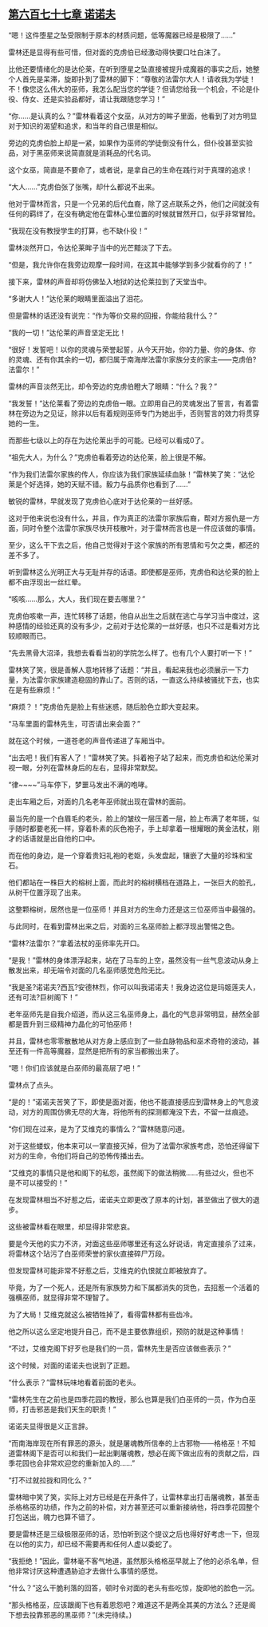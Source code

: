 ## [第六百七十七章 诺诺夫](https://www.xxbiquge.com/11_11222/8986621.html)


  “嗯！这件堕星之坠受限制于原本的材质问题，低等魔器已经是极限了……”

  雷林还是显得有些可惜，但对面的克虏伯已经激动得快要口吐白沫了。

  比他还要情绪化的是达伦莱，在听到堕星之坠直接被提升成魔器的事实之后，她整个人首先是呆滞，旋即扑到了雷林的脚下：“尊敬的法雷尔大人！请收我为学徒！不！像您这么伟大的巫师，我怎么配当您的学徒？但请您给我一个机会，不论是仆役、侍女、还是实验品都好，请让我跟随您学习！”

  “你……是认真的么？”雷林看着这个女巫，从对方的眸子里面，他看到了对方明显对于知识的渴望和追求，和当年的自己很是相似。

  旁边的克虏伯脸上却是一紧，如果作为巫师的学徒倒没有什么，但仆役甚至实验品，对于黑巫师来说简直就是消耗品的代名词。

  这个女巫，简直是不要命了，或者说，是拿自己的生命在践行对于真理的追求！

  “大人……”克虏伯张了张嘴，却什么都说不出来。

  他对于雷林而言，只是一个兄弟的后代血裔，除了这点联系之外，他们之间就没有任何的羁绊了，在没有确定他在雷林心里位置的时候就冒然开口，似乎非常冒险。

  “我现在没有教授学生的打算，也不缺仆役！”

  雷林淡然开口，令达伦莱眸子当中的光芒黯淡了下去。

  “但是，我允许你在我旁边观摩一段时间，在这其中能够学到多少就看你的了！”

  接下来，雷林的声音却将仿佛坠入地狱的达伦莱拉到了天堂当中。

  “多谢大人！”达伦莱的眼睛里面溢出了泪花。

  但是雷林的话还没有说完：“作为等价交易的回报，你能给我什么？”

  “我的一切！”达伦莱的声音坚定无比！

  “很好！发誓吧！以你的灵魂与荣誉起誓，从今天开始，你的力量、你的身体、你的灵魂、还有你其余的一切，都归属于南海岸法雷尔家族分支的家主——克虏伯?法雷尔！”

  雷林的声音淡然无比，却令旁边的克虏伯瞪大了眼睛：“什么？我？”

  “我发誓！”达伦莱看了旁边的克虏伯一眼。立即用自己的灵魂发出了誓言，有着雷林在旁边为之见证，除非以后有着规则巫师专门为她出手，否则誓言的效力将贯穿她的一生。

  而那些七级以上的存在为达伦莱出手的可能。已经可以看成0了。

  “祖先大人，为什么？”克虏伯看着旁边的达伦莱，脸上很是不解。

  “作为我们法雷尔家族的传人，你应该为我们家族延续血脉！”雷林笑了笑：“达伦莱是个好选择，她的天赋不错。毅力与品质你也看到了……”

  敏锐的雷林，早就发现了克虏伯心底对于达伦莱的一丝好感。

  这对于他来说也没有什么，并且，作为真正的法雷尔家族后裔，帮对方报仇是一方面，同时令整个法雷尔家族尽快开枝散叶，对于雷林而言也是一件应该做的事情。

  至少，这么干下去之后，他自己觉得对于这个家族的所有恩情和亏欠之类，都还的差不多了。

  听到雷林这么光明正大与无耻并存的话语。即使都是巫师，克虏伯和达伦莱的脸上都不由浮现出一丝红晕。

  “咳咳……那么，大人，我们现在要去哪里？”

  克虏伯咳嗽一声，连忙转移了话题，他自从出生之后就在逃亡与学习当中度过，这种感情的经验还真的没有多少，之前对于达伦莱的一丝好感，也只不过是看对方比较顺眼而已。

  “先去黑骨大沼泽，我想去看看当初的学院怎么样了。也有几个人要打听一下！”

  雷林笑了笑，很是善解人意地转移了话题：“并且，看起来我也必须展示一下力量，为法雷尔家族建造稳固的靠山了。否则的话，一直这么持续被骚扰下去，也实在是有些麻烦！”

  “麻烦？！”克虏伯先是脸上有些迷惑，随后脸色立即大变起来。

  “马车里面的雷林先生，可否请出来会面？”

  就在这个时候，一道苍老的声音传递进了车厢当中。

  “出去吧！我们有客人了！”雷林笑了笑。抖着袍子站了起来，而克虏伯和达伦莱对视一眼，分列在雷林身后的左右，显得非常默契。

  “律~~~~”马车停下，梦噩马发出不满的咆哮。

  走出车厢之后，对面的几名老年巫师就出现在雷林的面前。

  最当先的是一个白眉毛的老头，脸上的皱纹一层压着一层，脸上布满了老年斑，似乎随时都要老死一样，穿着朴素的灰色袍子，手上却拿着一根耀眼的黄金法杖，刚才的话语就是出自他的口中。

  而在他的身边，是一个穿着贵妇礼袍的老妪，头发盘起，镶嵌了大量的珍珠和宝石。

  他们都站在一株巨大的榕树上面，而此时的榕树横档在道路上，一张巨大的脸孔，从树干位置浮现了出来。

  这整颗榕树，居然也是一位巫师！并且对方的生命力还是这三位巫师当中最强的。

  与此同时，在看到雷林出来之后，对面的三名巫师脸上都浮现出警惕之色。

  “雷林?法雷尔？”拿着法杖的巫师率先开口。

  “是我！”雷林的身体漂浮起来，站在了马车的上空，虽然没有一丝气息波动从身上散发出来，却无端令对面的几名巫师感觉危险无比。

  “我是圣?诺诺夫?西瓦?安德林烈，你可以叫我诺诺夫！我身边这位是玛姬莲夫人，还有可法?巨树阁下！”

  老年巫师先是自我介绍道，而从这三名巫师身上，晶化的气息非常明显，赫然全部都是晋升到三级精神力晶化的可怕巫师！

  并且，雷林也零零散散地从对方身上感应到了一些血脉物品和巫术奇物的波动，甚至还有一件高等魔器，显然是把所有的家当都搬出来了。

  “嗯！你们应该就是白巫师的最高层了吧！”

  雷林点了点头。

  “是的！”诺诺夫苦笑了下，即使是面对面，他也不能直接感应到雷林身上的气息波动，对方的周围仿佛无尽的大海，将他所有的探测都淹没下去，不留一丝痕迹。

  “你们现在过来，是为了艾维克的事情么？”雷林随意问道。

  对于这些蝼蚁，他本来可以一掌直接灭掉，但为了法雷尔家族考虑，恐怕还得留下对方的生命，令他们将自己的恐怖传播出去。

  “艾维克的事情只是他和阁下的私怨，虽然阁下的做法稍微……有些过火，但也不是不可以接受的！”

  在发现雷林相当不好惹之后，诺诺夫立即更改了原本的计划，甚至做出了很大的退步。

  这些被雷林看在眼里，却显得非常悲哀。

  要是今天他的实力不济，对面这些巫师哪里还有这么好说话，肯定直接杀了过来，将雷林这个玷污了白巫师荣誉的家伙直接碎尸万段。

  但发现雷林可能非常不好惹之后，艾维克的仇恨就立即被放弃了。

  毕竟，为了一个死人，还是所有家族势力和下属都消失的货色，去招惹一个活着的强横巫师，就显得非常不理智了。

  为了大局！艾维克就这么被牺牲掉了，看得雷林都有些齿冷。

  他之所以这么坚定地提升自己，而不是主要依靠组织，预防的就是这种事情！

  “不过，艾维克阁下好歹也是我们的一员，雷林先生是否应该做些表示？”

  这个时候，对面的诺诺夫也说到了正题。

  “什么表示？”雷林玩味地看着前面的老头。

  “雷林先生在之前也是四季花园的教授，那么也算是我们白巫师的一员，作为白巫师，打击邪恶是我们天生的职责！”

  诺诺夫显得很是义正言辞。

  “而南海岸现在所有罪恶的源头，就是屠魂教所信奉的上古邪物——格格巫！不知道雷林阁下是否可以和我们一起出剿屠魂教，想必在阁下做出应有的贡献之后，四季花园也会非常欢迎您的重新加入的……”

  “打不过就拉拢和同化么？”

  雷林暗中笑了笑，实际上对方已经是在开条件了，让雷林拿出打击屠魂教，甚至击杀格格巫的功绩，作为之前的补偿，对方甚至还可以重新接纳他，将四季花园整个打包送出，魄力也算不错了。

  要是雷林还是三级极限巫师的话，恐怕听到这个提议之后也得好好考虑一下，但现在以他的实力，却已经不需要再和任何人虚以委蛇了。

  “我拒绝！”因此，雷林毫不客气地道，虽然那头格格巫早就上了他的必杀名单，但他非常讨厌这种遭遇胁迫才去做什么事情的感觉。

  “什么？”这么干脆利落的回答，顿时令对面的老头有些吃惊，旋即他的脸色一沉。

  “那头格格巫，应该跟阁下也有着恩怨吧？难道这不是两全其美的方法么？还是阁下想去投靠邪恶的黑巫师？”(未完待续。)
